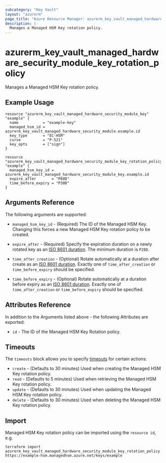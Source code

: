 ```yaml
---
subcategory: "Key Vault"
layout: "azurerm"
page_title: "Azure Resource Manager: azurerm_key_vault_managed_hardware_security_module_key_rotation_policy"
description: |-
  Manages a Managed HSM Key rotation policy.
---
```


# azurerm_key_vault_managed_hardware_security_module_key_rotation_policy

Manages a Managed HSM Key rotation policy.

## Example Usage

```hcl
resource "azurerm_key_vault_managed_hardware_security_module_key" "example" {
  name           = "example-key"
  managed_hsm_id = azurerm_key_vault_managed_hardware_security_module.example.id
  key_type       = "EC-HSM"
  curve          = "P-521"
  key_opts       = ["sign"]
}

resource "azurerm_key_vault_managed_hardware_security_module_key_rotation_policy" "example" {
  managed_hsm_key_id = azurerm_key_vault_managed_hardware_security_module_key.example.id
  expire_after       = "P60D"
  time_before_expiry = "P30D"
}
```

## Arguments Reference

The following arguments are supported:

* `managed_hsm_key_id` - (Required) The ID of the Managed HSM Key. Changing this forces a new Managed HSM Key rotation policy to be created.

* `expire_after` - (Required) Specify the expiration duration on a newly rotated key as an [ISO 8601 duration](https://en.wikipedia.org/wiki/ISO_8601#Durations). The minimum duration is `P28D`.

* `time_after_creation` - (Optional) Rotate automatically at a duration after create as an [ISO 8601 duration](https://en.wikipedia.org/wiki/ISO_8601#Durations). Exactly one of `time_after_creation` or `time_before_expiry` should be specified.

* `time_before_expiry` - (Optional) Rotate automatically at a duration before expiry as an [ISO 8601 duration](https://en.wikipedia.org/wiki/ISO_8601#Durations). Exactly one of `time_after_creation` or `time_before_expiry` should be specified.

## Attributes Reference

In addition to the Arguments listed above - the following Attributes are exported:

* `id` - The ID of the Managed HSM Key Rotation policy.

## Timeouts

The `timeouts` block allows you to specify [timeouts](https://www.terraform.io/language/resources/syntax#operation-timeouts) for certain actions:

* `create` - (Defaults to 30 minutes) Used when creating the Managed HSM Key rotation policy.
* `read` - (Defaults to 5 minutes) Used when retrieving the Managed HSM Key rotation policy.
* `update` - (Defaults to 30 minutes) Used when updating the Managed HSM Key rotation policy.
* `delete` - (Defaults to 30 minutes) Used when deleting the Managed HSM Key rotation policy.

## Import

Managed HSM Key rotation policy can be imported using the `resource id`, e.g.

```shell
terraform import azurerm_key_vault_managed_hardware_security_module_key_rotation_policy.example https://example-hsm.managedhsm.azure.net/keys/example
```
